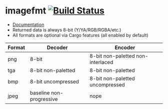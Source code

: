 # imagefmt  [![Build Status](https://travis-ci.org/lgvz/imagefmt.svg)](https://travis-ci.org/lgvz/imagefmt)

* [Documentation](http://lgvz.github.io/imagefmt/imagefmt/)
* Returned data is always 8-bit (Y/YA/RGB/RGBA/etc.)
* All formats are optional via Cargo features (all enabled by default)

| Format | Decoder                  | Encoder                           |
| ---    | ---                      | ---                               |
| png    | 8-bit                    | 8-bit non-paletted non-interlaced |
| tga    | 8-bit non-paletted       | 8-bit non-paletted                |
| bmp    | 8-bit uncompressed       | 8-bit non-paletted uncompressed   |
| jpeg   | baseline non-progressive | nope                              |
